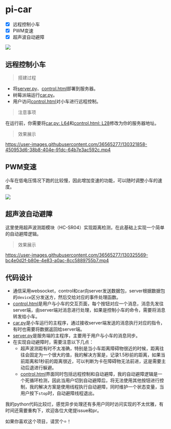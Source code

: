 # pi-car

- [x] 远程控制小车
- [x] PWM变速
- [x] 超声波自动避障

![](https://img.sanzo.top/img/pi/car.jpg)

## 远程控制小车

> 搭建过程

- 将[server.py](https://github.com/Sanzo00/pi-car/blob/master/server.py)、[control.html](https://github.com/Sanzo00/pi-car/blob/master/control.html)部署到服务器。
- 树莓派端运行[car.py](https://github.com/Sanzo00/pi-car/blob/master/car.py)。
- 用户访问[control.html](https://github.com/Sanzo00/pi-car/blob/master/control.html)对小车进行远程控制。



> 注意事项

在运行前，你需要将[car.py: L64](https://github.com/Sanzo00/pi-car/blob/82efdb26c4d6dbb4e48b8a65cdb08b3b4e218dd8/control.html#L64)和[control.html: L28](https://github.com/Sanzo00/pi-car/blob/82efdb26c4d6dbb4e48b8a65cdb08b3b4e218dd8/car.py#L28)修改为你的服务器地址。



> 效果展示

https://user-images.githubusercontent.com/36565277/130321858-450953d6-38b8-404e-91dc-64b7e3ac592c.mp4





## PWM变速

小车在低电压情况下跑的比较慢，因此增加变速的功能，可以随时调整小车的速度。

![](https://img.sanzo.top/img/pi/pwm-speed-control.png)





## 超声波自动避障

这里使用超声波测距模块（HC-SR04）实现距离检测，在此基础上实现一个简单的自动避障逻辑。



> 效果展示


https://user-images.githubusercontent.com/36565277/130325569-bc4e0d2f-b80e-4e83-a0ac-8cc5889755b7.mp4




## 代码设计

- 通信采用websocket，control和car向server发送数据包，server根据数据包的`device`区分发送方，然后交给对应的事件处理函数。
- [control.html](https://github.com/Sanzo00/pi-car/blob/master/control.html)是用户与小车的交互页面，每个按钮对应一个消息，消息先发往server端，由server端对消息进行处理，如果是控制小车的命令，需要将消息转发给小车。
- [car.py](https://github.com/Sanzo00/pi-car/blob/master/car.py)是小车运行的主程序，通过接收server端发送的消息执行对应的指令，有时也需要将数据返回给server端。
- [server.py](https://github.com/Sanzo00/pi-car/blob/master/server.py)是服务端的主程序，主要用于用户与小车的消息同步。
- 在实现自动避障时，需要注意以下几点：
  - 超声波测距有时不太准确，特别是当小车距离障碍物很近的时候，距离往往会固定为一个很大的值，我的解决方案是，记录1.5秒前的距离，如果当前距离和1秒前的距离很近，可以判断为卡在障碍物无法前进，这是需要主动后退进行躲避。
  - [control.html](https://github.com/Sanzo00/pi-car/blob/master/control.html)界面同时包括远程控制和自动避障，我的自动避障逻辑是一个死循环检测，因此当用户切到自动避障后，将无法使用其他按钮进行控制，我的解决方案是使用线程执行自动避障，同时维护一个状态变量，当用户按下`stop`时，自动避障线程退出。

我的python代码比较烂，感觉异步处理还有多用户同时访问实现的不太优雅，有时间还需要重构下，欢迎各位大佬提issue和pr。

如果你喜欢这个项目，请赏个⭐！
